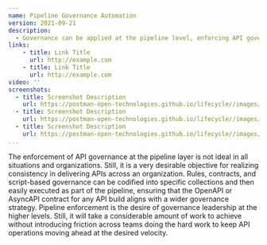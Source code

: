 ```yaml
---
name: Pipeline Governance Automation
version: 2021-09-21
description: 
  - Governance can be applied at the pipeline level, enforcing API governance at build time, ensuring that APIs are 100% compliant with rules, contract, and script-based API governance established centrally as part of broader governance efforts.
links:
    - title: Link Title
      url: http://example.com      
    - title: Link Title
      url: http://example.com                   
video: ''
screenshots:
  - title: Screenshot Description
    url: https://postman-open-technologies.github.io/lifecycle//images/postman-screenshot.png          
  - title: Screenshot Description
    url: https://postman-open-technologies.github.io/lifecycle//images/postman-screenshot.png  
  - title: Screenshot Description
    url: https://postman-open-technologies.github.io/lifecycle//images/postman-screenshot.png    
...
```

The enforcement of API governance at the pipeline layer is not ideal in all situations and organizations. Still, it is a very desirable objective for realizing consistency in delivering APIs across an organization. Rules, contracts, and script-based governance can be codified into specific collections and then easily executed as part of the pipeline, ensuring that the OpenAPI or AsyncAPI contract for any API build aligns with a wider governance strategy. Pipeline enforcement is the desire of governance leadership at the higher levels. Still, it will take a considerable amount of work to achieve without introducing friction across teams doing the hard work to keep API operations moving ahead at the desired velocity.